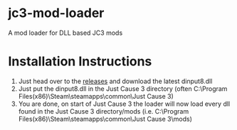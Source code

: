 # jc3-mod-loader
A mod loader for DLL based JC3 mods

# Installation Instructions
1. Just head over to the [releases](https://github.com/xforce/jc3-mod-loader/releases) and download the latest dinput8.dll
2. Just put the dinput8.dll in the Just Cause 3 directory (often C:\Program Files(x86)\Steam\steamapps\common\Just Cause 3)
3. You are done, on start of Just Cause 3 the loader will now load every dll found in the Just Cause 3 directory/mods (i.e. C:\Program Files(x86)\Steam\steamapps\common\Just Cause 3\mods)
